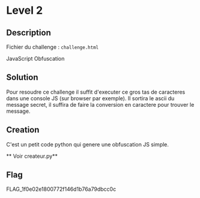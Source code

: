 # Level 2

## Description

Fichier du challenge : `challenge.html`

JavaScript Obfuscation

## Solution

Pour resoudre ce challenge il suffit d'executer ce gros tas de caracteres dans une console JS (sur browser par exemple). Il sortira le ascii du message secret, il suffira de faire la conversion en caractere pour trouver le message.

## Creation

C'est un petit code python qui genere une obfuscation JS simple.

** Voir createur.py**

## Flag

FLAG_1f0e02e1800772f146d1b76a79dbcc0c
